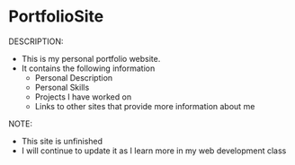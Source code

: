 # PortfolioSite

DESCRIPTION: 
- This is my personal portfolio website.
- It contains the following information 
    - Personal Description
    - Personal Skills
    - Projects I have worked on 
    - Links to other sites that provide more information about me 
    
    
NOTE: 
* This site is unfinished
* I will continue to update it as I learn more in my web development class 
